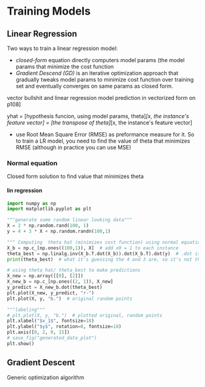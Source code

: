 # Training Models
## Linear Regression
Two ways to train a linear regression model:
- *closed-form* equation directly computers model params (the model params that minimize the cost function
- *Gradient Descend (GD)* is an iterative optimization approach that gradually tweaks model params to minimize cost function over training set 
and eventually converges on same params as closed form.

vector bullshit and linear regression model prediction in vectorized form on p108]

yhat = [hypothesis funcion, using model params, theta]*[x, the instance's feature vector] = [the transpose of theta]*[x, the instance's feature vector]

- use Root Mean Square Error (RMSE) as preformance measure for it. So to train a LR model, you need to find the value of theta that minimizes RMSE 
(although in practice you can use MSE)

### Normal equation
Closed form solution to find value that minimizes theta

#### lin regression
```python
import numpy as np
import matplotlib.pyplot as plt

"""generate some random linear looking data"""
X = 2 * np.random.rand(100, 1)
y = 4 + 3 * X + np.random.randn(100,1)

""" Computing  theta hat (minimizes cost function) using normal equation"""
X_b = np.c_[np.ones((100,1)), X]  # add x0 = 1 to each instance
theta_best = np.linalg.inv(X_b.T.dot(X_b)).dot(X_b.T).dot(y)  # .dot is matrix multipl. linalg.inv gives inverse of matr
print(theta_best)  # what it's guessing the 4 and 3 are, so it's not that close

# using theta hat/ theta_best to make predictions
X_new = np.array([[0], [2]])
X_new_b = np.c_[np.ones((2, 1)), X_new]
y_predict = X_new_b.dot(theta_best)
plt.plot(X_new, y_predict, "r-")
plt.plot(X, y, "b.")  # original random points

"""labeling"""
# plt.plot(X, y, "b.")  # plotted original, random points
plt.xlabel("$x_1$", fontsize=18)
plt.ylabel("$y$", rotation=0, fontsize=18)
plt.axis([0, 2, 0, 15])
# save_fig("generated_data_plot")
plt.show()
```

## Gradient Descent
Generic optimization algorithm
